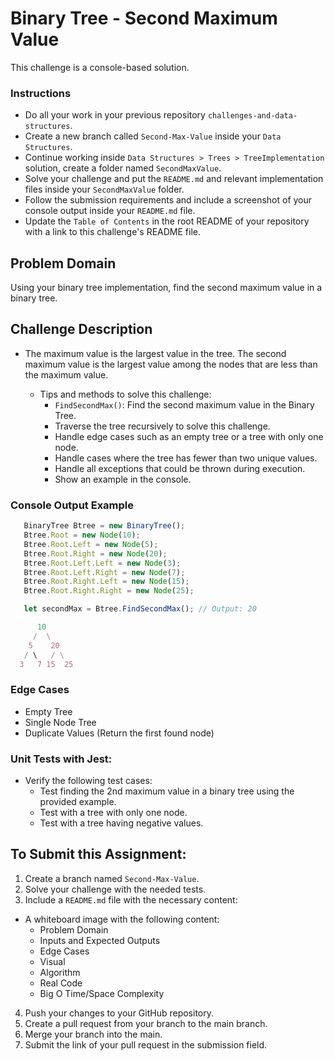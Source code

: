 # Binary Tree - Second Maximum Value

This challenge is a console-based solution.

### Instructions

- Do all your work in your previous repository `challenges-and-data-structures`.
- Create a new branch called `Second-Max-Value` inside your `Data Structures`.
- Continue working inside `Data Structures > Trees > TreeImplementation` solution, create a folder named `SecondMaxValue`.
- Solve your challenge and put the `README.md` and relevant implementation files inside your `SecondMaxValue` folder.
- Follow the submission requirements and include a screenshot of your console output inside your `README.md` file.
- Update the `Table of Contents` in the root README of your repository with a link to this challenge's README file.

## Problem Domain

Using your binary tree implementation, find the second maximum value in a binary tree.

## Challenge Description

- The maximum value is the largest value in the tree. The second maximum value is the largest value among the nodes that are less than the maximum value.

  - Tips and methods to solve this challenge:
    - `FindSecondMax()`: Find the second maximum value in the Binary Tree.
    - Traverse the tree recursively to solve this challenge.
    - Handle edge cases such as an empty tree or a tree with only one node.
    - Handle cases where the tree has fewer than two unique values.
    - Handle all exceptions that could be thrown during execution.
    - Show an example in the console.

### Console Output Example

```javascript
   BinaryTree Btree = new BinaryTree();
   Btree.Root = new Node(10);
   Btree.Root.Left = new Node(5);
   Btree.Root.Right = new Node(20);
   Btree.Root.Left.Left = new Node(3);
   Btree.Root.Left.Right = new Node(7);
   Btree.Root.Right.Left = new Node(15);
   Btree.Root.Right.Right = new Node(25);

   let secondMax = Btree.FindSecondMax(); // Output: 20

      10
     /  \
    5    20
   / \   / \
  3   7 15  25
```

### Edge Cases

- Empty Tree
- Single Node Tree
- Duplicate Values (Return the first found node)

### Unit Tests with Jest:

- Verify the following test cases:
  - Test finding the 2nd maximum value in a binary tree using the provided example.
  - Test with a tree with only one node.
  - Test with a tree having negative values.

## To Submit this Assignment:

1. Create a branch named `Second-Max-Value`.
2. Solve your challenge with the needed tests.
3. Include a `README.md` file with the necessary content:

- A whiteboard image with the following content:
  - Problem Domain
  - Inputs and Expected Outputs
  - Edge Cases
  - Visual
  - Algorithm
  - Real Code
  - Big O Time/Space Complexity

4. Push your changes to your GitHub repository.
5. Create a pull request from your branch to the main branch.
6. Merge your branch into the main.
7. Submit the link of your pull request in the submission field.

